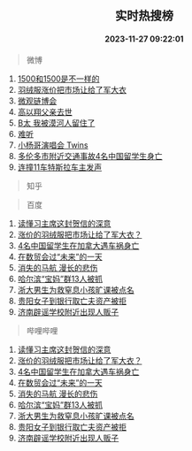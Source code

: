 <div align="center"><h2>实时热搜榜</h2><h4>2023-11-27 09:22:01</h4></div>

> 微博  

1. [1500和1500是不一样的](https://s.weibo.com/weibo?q=1500%E5%92%8C1500%E6%98%AF%E4%B8%8D%E4%B8%80%E6%A0%B7%E7%9A%84&t=31&band_rank=1&Refer=top)<br />
2. [羽绒服涨价把市场让给了军大衣](https://s.weibo.com/weibo?q=%23%E7%BE%BD%E7%BB%92%E6%9C%8D%E6%B6%A8%E4%BB%B7%E6%8A%8A%E5%B8%82%E5%9C%BA%E8%AE%A9%E7%BB%99%E4%BA%86%E5%86%9B%E5%A4%A7%E8%A1%A3%23&t=31&band_rank=2&Refer=top)<br />
3. [微观链博会](https://s.weibo.com/weibo?q=%23%E5%BE%AE%E8%A7%82%E9%93%BE%E5%8D%9A%E4%BC%9A%23&t=31&band_rank=3&Refer=top)<br />
4. [高以翔父亲去世](https://s.weibo.com/weibo?q=%23%E9%AB%98%E4%BB%A5%E7%BF%94%E7%88%B6%E4%BA%B2%E5%8E%BB%E4%B8%96%23&t=31&band_rank=4&Refer=top)<br />
5. [B太 我被漠河人留住了](https://s.weibo.com/weibo?q=B%E5%A4%AA%20%E6%88%91%E8%A2%AB%E6%BC%A0%E6%B2%B3%E4%BA%BA%E7%95%99%E4%BD%8F%E4%BA%86&t=31&band_rank=5&Refer=top)<br />
6. [难听](https://s.weibo.com/weibo?q=%E9%9A%BE%E5%90%AC&t=31&band_rank=6&Refer=top)<br />
7. [小杨哥演唱会 Twins](https://s.weibo.com/weibo?q=%E5%B0%8F%E6%9D%A8%E5%93%A5%E6%BC%94%E5%94%B1%E4%BC%9A%20Twins&t=31&band_rank=7&Refer=top)<br />
8. [多伦多市附近交通事故4名中国留学生身亡](https://s.weibo.com/weibo?q=%23%E5%A4%9A%E4%BC%A6%E5%A4%9A%E5%B8%82%E9%99%84%E8%BF%91%E4%BA%A4%E9%80%9A%E4%BA%8B%E6%95%854%E5%90%8D%E4%B8%AD%E5%9B%BD%E7%95%99%E5%AD%A6%E7%94%9F%E8%BA%AB%E4%BA%A1%23&t=31&band_rank=8&Refer=top)<br />
9. [连撞11车特斯拉车主发声](https://s.weibo.com/weibo?q=%23%E8%BF%9E%E6%92%9E11%E8%BD%A6%E7%89%B9%E6%96%AF%E6%8B%89%E8%BD%A6%E4%B8%BB%E5%8F%91%E5%A3%B0%23&t=31&band_rank=9&Refer=top)<br />

> 知乎  


> 百度  

1. [读懂习主席这封贺信的深意](https://www.baidu.com/s?wd=%E8%AF%BB%E6%87%82%E4%B9%A0%E4%B8%BB%E5%B8%AD%E8%BF%99%E5%B0%81%E8%B4%BA%E4%BF%A1%E7%9A%84%E6%B7%B1%E6%84%8F&sa=fyb_news&rsv_dl=fyb_news)<br />
2. [涨价的羽绒服把市场让给了军大衣？](https://www.baidu.com/s?wd=%E6%B6%A8%E4%BB%B7%E7%9A%84%E7%BE%BD%E7%BB%92%E6%9C%8D%E6%8A%8A%E5%B8%82%E5%9C%BA%E8%AE%A9%E7%BB%99%E4%BA%86%E5%86%9B%E5%A4%A7%E8%A1%A3%EF%BC%9F&sa=fyb_news&rsv_dl=fyb_news)<br />
3. [4名中国留学生在加拿大遇车祸身亡](https://www.baidu.com/s?wd=4%E5%90%8D%E4%B8%AD%E5%9B%BD%E7%95%99%E5%AD%A6%E7%94%9F%E5%9C%A8%E5%8A%A0%E6%8B%BF%E5%A4%A7%E9%81%87%E8%BD%A6%E7%A5%B8%E8%BA%AB%E4%BA%A1&sa=fyb_news&rsv_dl=fyb_news)<br />
4. [在数贸会过“未来”的一天](https://www.baidu.com/s?wd=%E5%9C%A8%E6%95%B0%E8%B4%B8%E4%BC%9A%E8%BF%87%E2%80%9C%E6%9C%AA%E6%9D%A5%E2%80%9D%E7%9A%84%E4%B8%80%E5%A4%A9&sa=fyb_news&rsv_dl=fyb_news)<br />
5. [消失的马航 漫长的悲伤](https://www.baidu.com/s?wd=%E6%B6%88%E5%A4%B1%E7%9A%84%E9%A9%AC%E8%88%AA+%E6%BC%AB%E9%95%BF%E7%9A%84%E6%82%B2%E4%BC%A4&sa=fyb_news&rsv_dl=fyb_news)<br />
6. [哈尔滨“宝妈”群13人被抓](https://www.baidu.com/s?wd=%E5%93%88%E5%B0%94%E6%BB%A8%E2%80%9C%E5%AE%9D%E5%A6%88%E2%80%9D%E7%BE%A413%E4%BA%BA%E8%A2%AB%E6%8A%93&sa=fyb_news&rsv_dl=fyb_news)<br />
7. [浙大男生为救窒息小孩旷课被点名](https://www.baidu.com/s?wd=%E6%B5%99%E5%A4%A7%E7%94%B7%E7%94%9F%E4%B8%BA%E6%95%91%E7%AA%92%E6%81%AF%E5%B0%8F%E5%AD%A9%E6%97%B7%E8%AF%BE%E8%A2%AB%E7%82%B9%E5%90%8D&sa=fyb_news&rsv_dl=fyb_news)<br />
8. [贵阳女子到银行取亡夫资产被拒](https://www.baidu.com/s?wd=%E8%B4%B5%E9%98%B3%E5%A5%B3%E5%AD%90%E5%88%B0%E9%93%B6%E8%A1%8C%E5%8F%96%E4%BA%A1%E5%A4%AB%E8%B5%84%E4%BA%A7%E8%A2%AB%E6%8B%92&sa=fyb_news&rsv_dl=fyb_news)<br />
9. [济南辟谣学校附近出现人贩子](https://www.baidu.com/s?wd=%E6%B5%8E%E5%8D%97%E8%BE%9F%E8%B0%A3%E5%AD%A6%E6%A0%A1%E9%99%84%E8%BF%91%E5%87%BA%E7%8E%B0%E4%BA%BA%E8%B4%A9%E5%AD%90&sa=fyb_news&rsv_dl=fyb_news)<br />

> 哔哩哔哩  

1. [读懂习主席这封贺信的深意](https://www.baidu.com/s?wd=%E8%AF%BB%E6%87%82%E4%B9%A0%E4%B8%BB%E5%B8%AD%E8%BF%99%E5%B0%81%E8%B4%BA%E4%BF%A1%E7%9A%84%E6%B7%B1%E6%84%8F&sa=fyb_news&rsv_dl=fyb_news)<br />
2. [涨价的羽绒服把市场让给了军大衣？](https://www.baidu.com/s?wd=%E6%B6%A8%E4%BB%B7%E7%9A%84%E7%BE%BD%E7%BB%92%E6%9C%8D%E6%8A%8A%E5%B8%82%E5%9C%BA%E8%AE%A9%E7%BB%99%E4%BA%86%E5%86%9B%E5%A4%A7%E8%A1%A3%EF%BC%9F&sa=fyb_news&rsv_dl=fyb_news)<br />
3. [4名中国留学生在加拿大遇车祸身亡](https://www.baidu.com/s?wd=4%E5%90%8D%E4%B8%AD%E5%9B%BD%E7%95%99%E5%AD%A6%E7%94%9F%E5%9C%A8%E5%8A%A0%E6%8B%BF%E5%A4%A7%E9%81%87%E8%BD%A6%E7%A5%B8%E8%BA%AB%E4%BA%A1&sa=fyb_news&rsv_dl=fyb_news)<br />
4. [在数贸会过“未来”的一天](https://www.baidu.com/s?wd=%E5%9C%A8%E6%95%B0%E8%B4%B8%E4%BC%9A%E8%BF%87%E2%80%9C%E6%9C%AA%E6%9D%A5%E2%80%9D%E7%9A%84%E4%B8%80%E5%A4%A9&sa=fyb_news&rsv_dl=fyb_news)<br />
5. [消失的马航 漫长的悲伤](https://www.baidu.com/s?wd=%E6%B6%88%E5%A4%B1%E7%9A%84%E9%A9%AC%E8%88%AA+%E6%BC%AB%E9%95%BF%E7%9A%84%E6%82%B2%E4%BC%A4&sa=fyb_news&rsv_dl=fyb_news)<br />
6. [哈尔滨“宝妈”群13人被抓](https://www.baidu.com/s?wd=%E5%93%88%E5%B0%94%E6%BB%A8%E2%80%9C%E5%AE%9D%E5%A6%88%E2%80%9D%E7%BE%A413%E4%BA%BA%E8%A2%AB%E6%8A%93&sa=fyb_news&rsv_dl=fyb_news)<br />
7. [浙大男生为救窒息小孩旷课被点名](https://www.baidu.com/s?wd=%E6%B5%99%E5%A4%A7%E7%94%B7%E7%94%9F%E4%B8%BA%E6%95%91%E7%AA%92%E6%81%AF%E5%B0%8F%E5%AD%A9%E6%97%B7%E8%AF%BE%E8%A2%AB%E7%82%B9%E5%90%8D&sa=fyb_news&rsv_dl=fyb_news)<br />
8. [贵阳女子到银行取亡夫资产被拒](https://www.baidu.com/s?wd=%E8%B4%B5%E9%98%B3%E5%A5%B3%E5%AD%90%E5%88%B0%E9%93%B6%E8%A1%8C%E5%8F%96%E4%BA%A1%E5%A4%AB%E8%B5%84%E4%BA%A7%E8%A2%AB%E6%8B%92&sa=fyb_news&rsv_dl=fyb_news)<br />
9. [济南辟谣学校附近出现人贩子](https://www.baidu.com/s?wd=%E6%B5%8E%E5%8D%97%E8%BE%9F%E8%B0%A3%E5%AD%A6%E6%A0%A1%E9%99%84%E8%BF%91%E5%87%BA%E7%8E%B0%E4%BA%BA%E8%B4%A9%E5%AD%90&sa=fyb_news&rsv_dl=fyb_news)<br />
